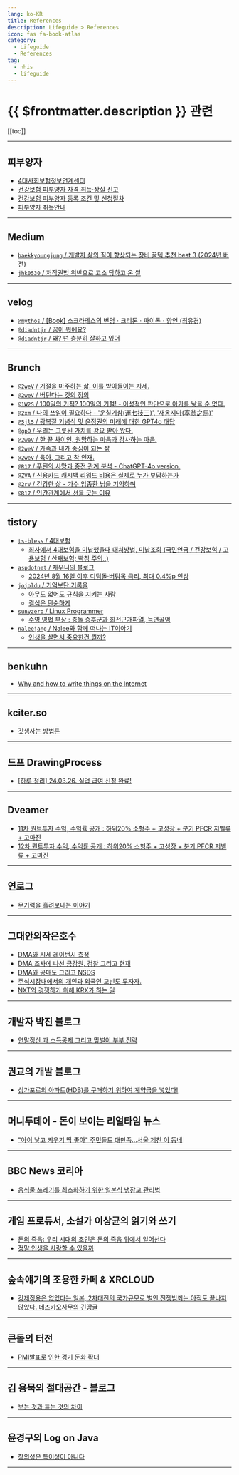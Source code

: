 ```yaml
---
lang: ko-KR
title: References
description: Lifeguide > References
icon: fas fa-book-atlas
category:
  - Lifeguide
  - References
tag: 
  - nhis
  - lifeguide
---
```


# {{ $frontmatter.description }} 관련

[[toc]]

---

## 피부양자

- [4대사회보험정보연계센터](https://www.4insure.or.kr/ins4/ptl/Main.do)
- [건강보험 피부양자 자격 취득·상실 신고](https://www.gov.kr/mw/AA020InfoCappView.do?HighCtgCD=A05007&CappBizCD=14600000233)
- [건강보험 피부양자 등록 조건 및 신청절차](https://sprime.kr/%EA%B1%B4%EA%B0%95%EB%B3%B4%ED%97%98-%ED%94%BC%EB%B6%80%EC%96%91%EC%9E%90-%EB%93%B1%EB%A1%9D)
- [피부양자 취득안내](https://www.nhis.or.kr/static/html/wbma/a/wbmaa0801.html)

---

## <VPIcon icon="fa-brands fa-medium"/>Medium

- [`baekkyoungjung` / 개발자 삶의 질이 향상되는 장비 꿀템 추천 best 3 (2024년 버전)](https://baekkyoungjung.medium.com/%EA%B0%9C%EB%B0%9C%EC%9E%90-%EC%82%B6%EC%9D%98-%EC%A7%88%EC%9D%B4-%ED%96%A5%EC%83%81%EB%90%98%EB%8A%94-%EC%9E%A5%EB%B9%84-%EA%BF%80%ED%85%9C-%EC%B6%94%EC%B2%9C-best-3-2024%EB%85%84-%EB%B2%84%EC%A0%84-b8da414da09a)
- [`jhk0530` / 저작권법 위반으로 고소 당하고 온 썰](https://jhk0530.medium.com/first-112-b7ea247d8e5f?source=rss-cb820693bed5------2)

<!-- END: medium.com -->

---

## <VPIcon icon="iconfont icon-velog"/>velog

- [`@mythos` / [Book] 소크라테스의 변명ㆍ크리톤ㆍ파이돈ㆍ향연 (최유경)](https://velog.io/@mythos/Book-%EC%86%8C%ED%81%AC%EB%9D%BC%ED%85%8C%EC%8A%A4%EC%9D%98-%EB%B3%80%EB%AA%85%E3%86%8D%ED%81%AC%EB%A6%AC%ED%86%A4%E3%86%8D%ED%8C%8C%EC%9D%B4%EB%8F%88%E3%86%8D%ED%96%A5%EC%97%B0-%EC%B5%9C%EC%9C%A0%EA%B2%BD)
- [`@diadntjr` / 꿈이 뭐에요?](https://velog.io/@diadntjr/%EA%BF%88%EC%9D%B4-%EB%AD%90%EC%97%90%EC%9A%94)
- [`@diadntjr` / 왜? 넌 충분히 잘하고 있어](https://velog.io/@diadntjr/%EC%99%9C-%EB%84%8C-%EC%B6%A9%EB%B6%84%ED%9E%88-%EC%9E%98%ED%95%98%EA%B3%A0-%EC%9E%88%EC%96%B4)

<!-- END: velog.io -->

---

## Brunch

- [`@2weV` / 거절을 마주하는 삶. 이를 받아들이는 자세.](https://brunch.co.kr/@@2weV/527)
- [`@2weV` / 버틴다는 것의 정의](https://brunch.co.kr/@@2weV/536)
- [`@1W2S` / 100일의 기적? 100일의 기절! - 이성적인 판단으로 아가를 낳을 순 없다.](https://brunch.co.kr/@@1W2S/256)
- [`@2xm` / 나의 쓰임이 필요하다 - '운칠기삼(運七技三)', '새옹지마(塞翁之馬)'](https://brunch.co.kr/@@2xm/81)
- [`@5jl5` / 광복절 기념식 및 윤정권의 미래에 대한 GPT4o 대답](https://brunch.co.kr/@@5jl5/126)
- [`@gpO` / 우리는 그릇된 가치를 강요 받아 왔다.](https://brunch.co.kr/@@gpO/110)
- [`@2weV` / 한 끝 차이인, 원망하는 마음과 감사하는 마음.](https://brunch.co.kr/@@2weV/548)
- [`@2weV` / 가족과 내가 중심이 되는 삶](https://brunch.co.kr/@@2weV/557)
- [`@2weV` / 육아, 그리고 참 인재.](https://brunch.co.kr/@@2weV/558)
- [`@R17` / 푸틴의 사망과 종전 관계 분석 - ChatGPT-4o version.](https://brunch.co.kr/@@R17/651)
- [`@ZVA` / 신용카드 캐시백 리워드 비용은 실제로 누가 부담하는가](https://brunch.co.kr/@@ZVA/744)
- [`@2rV` / 건강한 삶 - 가수 임종환 님을 기억하며](https://brunch.co.kr/@@2rV/190)
- [`@R17` / 인간관계에서 선을 긋는 이유](https://brunch.co.kr/@@R17/655)

<!-- END: brunch.co.kr -->

---

## tistory

- [`ts-bless` / 4대보험](https://ts-bless.tistory.com/m/)
  - [회사에서 4대보험을 미납했을때 대처방법, 미납조회 (국민연금 / 건강보험 / 고용보험 / 산재보험; 빡침 주의..)](https://ts-bless.tistory.com/m/32)
  <!-- END: ts-bless -->
- [`aspdotnet` / 재우니의 블로그](https://aspdotnet.tistory.com/m/)
  - [2024년 8월 16일 이후 디딤돌·버팀목 금리, 최대 0.4%p 인상](https://aspdotnet.tistory.com/m/3248)
  <!-- END: aspdotnet -->
- [`jojoldu` / 기억보단 기록을](https://jojoldu.tistory.com/m/)
  - [아무도 없어도 규칙을 지키는 사람](https://jojoldu.tistory.com/m/802)
  - [결심은 단순하게](https://jojoldu.tistory.com/m/805)
  <!-- END: jojoldu -->
- [`sunyzero` / Linux Programmer](http://sunyzero.tistory.com/m/)
  - [수영 영법 부상 : 충돌 증후군과 회전근개파열, 늑연골염](http://sunyzero.tistory.com/m/302)
  <!-- END: sunyzero -->
- [`naleejang` / Nalee와 함께 떠나는 IT이야기](https://naleejang.tistory.com/m/)
  - [인생을 살면서 중요한건 뭘까?](https://naleejang.tistory.com/m/277)
  <!-- END: naleejang -->
<!-- END: tistory.com -->

---

## benkuhn

- [Why and how to write things on the Internet](https://www.benkuhn.net/writing/)

---

## kciter.so

- [갓생사는 방법론](https://kciter.so/posts/effective-work)

---

## 드프 DrawingProcess

- [[하루 정리] 24.03.26. 실업 급여 신청 완료!](https://csj000714.tistory.com/1074)

---

## Dveamer

- [11차 퀀트투자 수익, 수익률 공개 : 하위20% 소형주 + 고성장 + 분기 PFCR 저벨류 + 고마진](https://dveamer.github.io/investing/My11thQuantInvestingResult.html)
- [12차 퀀트투자 수익, 수익률 공개 : 하위20% 소형주 + 고성장 + 분기 PFCR 저벨류 + 고마진](https://dveamer.github.io/investing/My12thQuantInvestingResult.html)

---

## 연로그

- [무기력을 흘려보내는 이야기](https://yeonyeon.tistory.com/326)

---

## 그대안의작은호수

- [DMA와 시세 레이턴시 측정](https://smallake.kr/?p=34011)
- [DMA 조사에 나선 금감원, 검찰 그리고 현재](https://smallake.kr/?p=34055)
- [DMA와 공매도 그리고 NSDS](https://smallake.kr/?p=34097)
- [주식시장내에서의 개인과 외국인 고빈도 투자자.](https://smallake.kr/?p=34197)
- [NXT와 경쟁하기 위해 KRX가 하는 일](https://smallake.kr/?p=34213)

---

## 개발자 박진 블로그

- [연말정산 과 소득공제 그리고 맞벌이 부부 전략](https://jinn-blog.tistory.com/m/172)

---

## 권교의 개발 블로그

- [싱가포르의 아파트(HDB)를 구매하기 위하여 계약금을 넣었다!](http://kwongyo.tistory.com/m/45)

---

## 머니투데이 - 돈이 보이는 리얼타임 뉴스

- ["아이 낳고 키우기 딱 좋아" 주민들도 대만족…서울 제친 이 동네](https://news.mt.co.kr/mtview.php?no=2024071821335784545)

---

## BBC News 코리아

- [음식물 쓰레기를 최소화하기 위한 일본식 냉장고 관리법](https://bbc.com/korean/articles/c903v7jnv3eo)

---

## 게임 프로듀서, 소설가 이상균의 읽기와 쓰기

- [돈의 죽음: 우리 시대의 초인은 돈의 죽음 위에서 일어선다](https://m.blog.naver.com/iyooha/223543863501)
- [정말 인생을 사랑할 수 있을까](https://m.blog.naver.com/iyooha/223546171698)

---

## 숲속얘기의 조용한 카페 & XRCLOUD

- [강제징용은 없었다는 일본, 2차대전의 국가규모로 벌인 전쟁범죄는 아직도 끝나지 않았다. 데즈카오사무의 긴땅굴](https://m.blog.naver.com/fstory97/223558189124)

---

## 큰돌의 터전

- [PMI발표로 인한 경기 둔화 확대](https://m.blog.naver.com/jhc9639/223572440053)

---

## 김 용묵의 절대공간 - 블로그

- [보는 것과 듣는 것의 차이](http://moogi.new21.org/tc/2353)

<!-- END: moogi.new21.org -->

---

## 윤경구의 Log on Java

- [창의성은 특이성이 아니다](http://logonjava.blogspot.com/2024/10/blog-post.html)

<!-- END: http://logonjava.blogspot.com -->

---

<TagLinks />